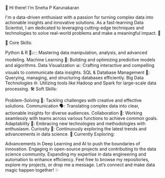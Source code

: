 👋 Hi there! I’m Sneha P Karunakaran

I'm a data-driven enthusiast with a passion for turning complex data into actionable insights and innovative solutions. As a fast-learning Data Scientist, I am dedicated to leveraging cutting-edge techniques and technologies to solve real-world problems and make a meaningful impact. 🚀

🔧 Core Skills:

Python & R 🐍📈: Mastering data manipulation, analysis, and advanced modeling.
Machine Learning 🤖: Building and optimizing predictive models and algorithms.
Data Visualization 📊: Crafting interactive and compelling visuals to communicate data insights.
SQL & Database Management 💾: Querying, managing, and structuring databases efficiently.
Big Data Technologies 🌐: Utilizing tools like Hadoop and Spark for large-scale data processing.
🛠️ Soft Skills:

Problem-Solving 🧩: Tackling challenges with creative and effective solutions.
Communication 🗣️: Translating complex data into clear, actionable insights for diverse audiences.
Collaboration 🤝: Working seamlessly with teams across various functions to achieve common goals.
Adaptability 🔄: Embracing new technologies and methodologies with enthusiasm.
Curiosity 🌟: Continuously exploring the latest trends and advancements in data science.
🌟 Currently Exploring:

Advancements in Deep Learning and AI to push the boundaries of innovation.
Engaging in open-source projects and contributing to the data science community.
Expanding my expertise in data engineering and automation to enhance efficiency.
Feel free to browse my repositories, explore my projects, or drop me a message. Let’s connect and make data magic happen together! ✨
